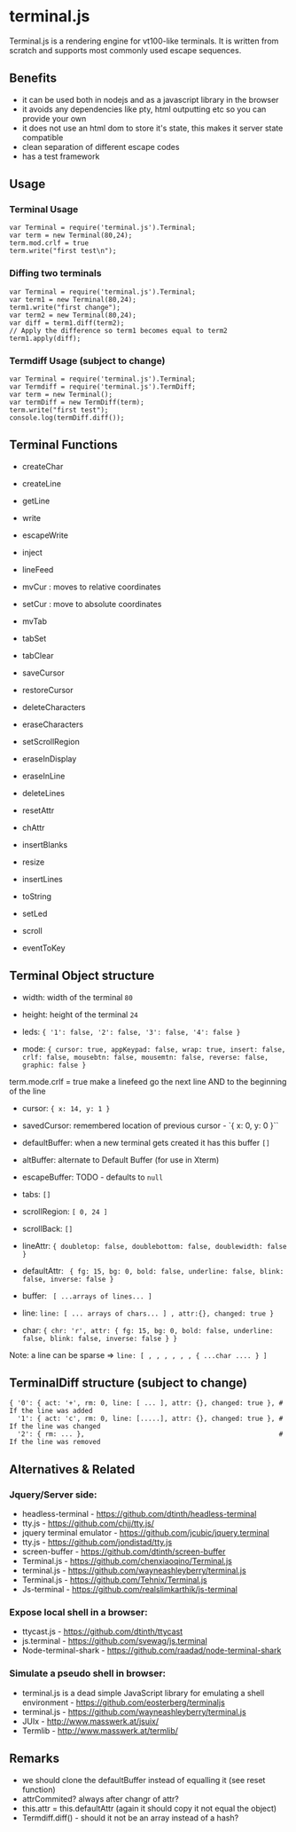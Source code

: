 # terminal.js

Terminal.js is a rendering engine for vt100-like terminals.
It is written from scratch and supports most commonly used escape sequences.

## Benefits

- it can be used both in nodejs and as a javascript library in the browser
- it avoids any dependencies like pty, html outputting etc so you can provide your own
- it does not use an html dom to store it's state, this makes it server state compatible
- clean separation of different escape codes
- has a test framework

## Usage
### Terminal Usage

    var Terminal = require('terminal.js').Terminal;
    var term = new Terminal(80,24);
    term.mod.crlf = true
    term.write("first test\n");

### Diffing two terminals

    var Terminal = require('terminal.js').Terminal;
    var term1 = new Terminal(80,24);
    term1.write("first change");
    var term2 = new Terminal(80,24);
    var diff = term1.diff(term2);
    // Apply the difference so term1 becomes equal to term2
    term1.apply(diff);

### Termdiff Usage (subject to change)

    var Terminal = require('terminal.js').Terminal;
    var Termdiff = require('terminal.js').TermDiff;
    var term = new Terminal();
    var termDiff = new TermDiff(term);
    term.write("first test");
    console.log(termDiff.diff());

## Terminal Functions

- createChar
- createLine
- getLine

- write
- escapeWrite
- inject
- lineFeed
- mvCur : moves to relative coordinates
- setCur : move to absolute coordinates
- mvTab
- tabSet
- tabClear
- saveCursor
- restoreCursor
- deleteCharacters
- eraseCharacters
- setScrollRegion
- eraseInDisplay
- eraseInLine
- deleteLines
- resetAttr
- chAttr
- insertBlanks
- resize
- insertLines
- toString
- setLed
- scroll
- eventToKey


## Terminal Object structure

- width: width of the terminal ``80``
- height: height of the terminal ``24``

- leds: ``{ '1': false, '2': false, '3': false, '4': false }``
- mode: ``{ cursor: true, appKeypad: false, wrap: true, insert: false, crlf: false, mousebtn: false, mousemtn: false, reverse: false, graphic: false }``

term.mode.crlf = true make a linefeed go the next line AND to the beginning of the line

- cursor: ``{ x: 14, y: 1 }``
- savedCursor: remembered location of previous cursor - `{ x: 0, y: 0 }``

- defaultBuffer: when a new terminal gets created it has this buffer ``[]``
- altBuffer: alternate to Default Buffer (for use in Xterm)
- escapeBuffer: TODO - defaults to ``null``

- tabs: ``[]``
- scrollRegion: ``[ 0, 24 ]``
- scrollBack: ``[]``

- lineAttr: ``{ doubletop: false, doublebottom: false, doublewidth: false }``
- defaultAttr: `` { fg: 15, bg: 0, bold: false, underline: false, blink: false, inverse: false }``

- buffer: `` [ ...arrays of lines... ]``
- line: ``line: [ ... arrays of chars... ] , attr:{}, changed: true }``
- char: ``{ chr: 'r', attr: { fg: 15, bg: 0, bold: false, underline: false, blink: false, inverse: false } }``

Note: a line can be sparse => ``line: [ , , , , , , { ...char .... } ]``

## TerminalDiff structure (subject to change)

    { '0': { act: '+', rm: 0, line: [ ... ], attr: {}, changed: true }, # If the line was added
      '1': { act: 'c', rm: 0, line: [.....], attr: {}, changed: true }, # If the line was changed
      '2': { rm: ... },                                                 # If the line was removed

## Alternatives & Related
### Jquery/Server side:

- headless-terminal - <https://github.com/dtinth/headless-terminal>
- tty.js - <https://github.com/chjj/tty.js/> 
- jquery terminal emulator  - <https://github.com/jcubic/jquery.terminal>
- tty.js - <https://github.com/jondistad/tty.js>
- screen-buffer - <https://github.com/dtinth/screen-buffer>
- Terminal.js - <https://github.com/chenxiaoqino/Terminal.js>
- terminal.js - <https://github.com/wayneashleyberry/terminal.js>
- Terminal.js - <https://github.com/Tehnix/Terminal.js>
- Js-terminal - <https://github.com/realslimkarthik/js-terminal>

### Expose local shell in a browser:

- ttycast.js - <https://github.com/dtinth/ttycast>
- js.terminal - <https://github.com/svewag/js.terminal>
- Node-terminal-shark - <https://github.com/raadad/node-terminal-shark>

### Simulate a pseudo shell in browser:

- terminal.js is a dead simple JavaScript library for emulating a shell environment - <https://github.com/eosterberg/terminaljs>
- terminal.js - <https://github.com/wayneashleyberry/terminal.js>
- JUIx - <http://www.masswerk.at/jsuix/>
- Termlib - <http://www.masswerk.at/termlib/>

## Remarks

- we should clone the defaultBuffer instead of equalling it (see reset function)
- attrCommited? always after changr of attr?
- this.attr = this.defaultAttr (again it should copy it not equal the object)
- Termdiff.diff() - should it not be an array instead of a hash?
